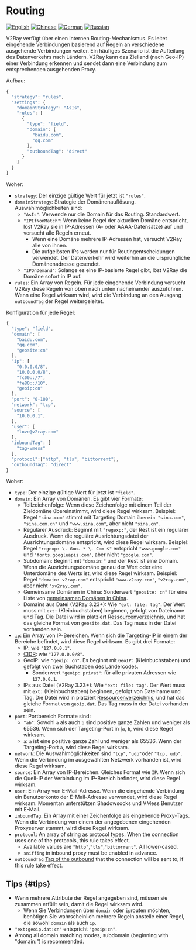 # Routing

[![English](../resources/english.svg)](https://www.v2ray.com/en/configuration/routing.html) [![Chinese](../resources/chinese.svg)](https://www.v2ray.com/chapter_02/03_routing.html) [![German](../resources/german.svg)](https://www.v2ray.com/de/configuration/routing.html) [![Russian](../resources/russian.svg)](https://www.v2ray.com/ru/configuration/routing.html)

V2Ray verfügt über einen internen Routing-Mechanismus. Es leitet eingehende Verbindungen basierend auf Regeln an verschiedene ausgehende Verbindungen weiter. Ein häufiges Szenario ist die Aufteilung des Datenverkehrs nach Ländern. V2Ray kann das Zielland (nach Geo-IP) einer Verbindung erkennen und sendet dann eine Verbindung zum entsprechenden ausgehenden Proxy.

Aufbau:

```javascript
{
  "strategy": "rules",
  "settings": {
    "domainStrategy": "AsIs",
    "rules": [
      {
        "type": "field",
        "domain": [
          "baidu.com",
          "qq.com"
        ],
        "outboundTag": "direct"
      }
    ]
  }
}
```

Woher:

* `strategy`: Der einzige gültige Wert für jetzt ist `"rules"`.
* `domainStrategy`: Strategie der Domänenauflösung. Auswahlmöglichkeiten sind: 
  * `"AsIs"`: Verwende nur die Domain für das Routing. Standardwert.
  * `"IPIfNonMatch"`: Wenn keine Regel der aktuellen Domäne entspricht, löst V2Ray sie in IP-Adressen (A- oder AAAA-Datensätze) auf und versucht alle Regeln erneut. 
    * Wenn eine Domäne mehrere IP-Adressen hat, versucht V2Ray alle von ihnen.
    * Die aufgelösten IPs werden nur für Routingentscheidungen verwendet. Der Datenverkehr wird weiterhin an die ursprüngliche Domänenadresse gesendet.
  * `"IPOnDemand"`: Solange es eine IP-basierte Regel gibt, löst V2Ray die Domäne sofort in IP auf.
* `rules`: Ein Array von Regeln. Für jede eingehende Verbindung versucht V2Ray diese Regeln von oben nach unten nacheinander auszuführen. Wenn eine Regel wirksam wird, wird die Verbindung an den Ausgang `outboundTag` der Regel weitergeleitet.

Konfiguration für jede Regel:

```javascript
{
  "type": "field",
  "domain": [
    "baidu.com",
    "qq.com",
    "geosite:cn"
  ],
  "ip": [
    "0.0.0.0/8",
    "10.0.0.0/8",
    "fc00::/7",
    "fe80::/10",
    "geoip:cn"
  ],
  "port": "0-100",
  "network": "tcp",
  "source": [
    "10.0.0.1",
  ],
  "user": [
    "love@v2ray.com"
  ],
  "inboundTag": [
    "tag-vmess"
  ],
  "protocol":["http", "tls", "bittorrent"],
  "outboundTag": "direct"
}
```

Woher:

* `type`: Der einzige gültige Wert für jetzt ist `"field"`.
* `domain`: Ein Array von Domänen. Es gibt vier Formate: 
  * Teilzeichenfolge: Wenn diese Zeichenfolge mit einem Teil der Zieldomäne übereinstimmt, wird diese Regel wirksam. Beispiel: Regel `"sina.com"` stimmt mit Targeting Domain `überein "sina.com"`, `"sina.com.cn"` und `"www.sina.com"`, aber nicht `"sina.cn"`.
  * Regulärer Ausdruck: Beginnt mit `"regexp:"`, der Rest ist ein regulärer Ausdruck. Wenn die reguläre Ausrichtungsdatei der Ausrichtungsdomäne entspricht, wird diese Regel wirksam. Beispiel: Regel `"regexp: \. Goo. * \. Com $"` entspricht `"www.google.com"` und `"fonts.googleapis.com"`, aber nicht `"google.com"`.
  * Subdomain: Beginnt mit `"domain:"` und der Rest ist eine Domain. Wenn die Ausrichtungsdomäne genau der Wert oder eine Unterdomäne des Werts ist, wird diese Regel wirksam. Beispiel: Regel `"domain: v2ray.com"` entspricht `"www.v2ray.com"`, `"v2ray.com"`, aber nicht `"xv2ray.com"`.
  * Gemeinsame Domänen in China: Sonderwert `"geosite: cn"` für eine Liste von [gemeinsamen Domänen in China](https://www.v2ray.com/links/chinasites/).
  * Domains aus Datei (V2Ray 3.23+): Wie `"ext: file: tag"`. Der Wert muss mit `ext:` (Kleinbuchstaben) beginnen, gefolgt von Dateiname und Tag. Die Datei wird in platziert [Ressourcenverzeichnis](env.md#location-of-v2ray-asset), und hat das gleiche Format von `geosite.dat`. Das Tag muss in der Datei vorhanden sein.
* `ip`: Ein Array von IP-Bereichen. Wenn sich die Targeting-IP in einem der Bereiche befindet, wird diese Regel wirksam. Es gibt drei Formate: 
  * IP: wie `"127.0.0.1"`.
  * [CIDR](https://en.wikipedia.org/wiki/Classless_Inter-Domain_Routing): wie `"127.0.0.0/8"`.
  * GeoIP: wie `"geoip: cn"`. Es beginnt mit `GeoIP:` (Kleinbuchstaben) und gefolgt von zwei Buchstaben des Ländercodes. 
    * Sonderwert `"geoip: privat"`: für alle privaten Adressen wie `127.0.0.1`.
  * IPs aus Datei (V2Ray 3.23+): Wie `"ext: file: tag"`. Der Wert muss mit `ext:` (Kleinbuchstaben) beginnen, gefolgt von Dateiname und Tag. Die Datei wird in platziert [Ressourcenverzeichnis](env.md#location-of-v2ray-asset), und hat das gleiche Format von `geoip.dat`. Das Tag muss in der Datei vorhanden sein.
* `port`: Portbereich Formate sind: 
  * `"ab"`: Sowohl `a` als auch `b` sind positive ganze Zahlen und weniger als 65536. Wenn sich der Targeting-Port in [`a`, `b`, wird diese Regel wirksam.
  * `a`: `a` ist eine positive ganze Zahl und weniger als 65536. Wenn der Targeting-Port `a`, wird diese Regel wirksam.
* `network`: Die Auswahlmöglichkeiten sind `"tcp"`, `"udp"`oder `"tcp, udp"`. Wenn die Verbindung im ausgewählten Netzwerk vorhanden ist, wird diese Regel wirksam.
* `source`: Ein Array von IP-Bereichen. Gleiches Format wie `IP`. Wenn sich die Quell-IP der Verbindung im IP-Bereich befindet, wird diese Regel wirksam.
* `user`: Ein Array von E-Mail-Adresse. Wenn die eingehende Verbindung ein Benutzerkonto der E-Mail-Adresse verwendet, wird diese Regel wirksam. Momentan unterstützen Shadowsocks und VMess Benutzer mit E-Mail.
* `inboundTag`: Ein Array mit einer Zeichenfolge als eingehende Proxy-Tags. Wenn die Verbindung von einem der angegebenen eingehenden Proxyserver stammt, wird diese Regel wirksam.
* `protocol`: An array of string as protocol types. When the connection uses one of the protocols, this rule takes effect. 
  * Available values are `"http"`,`"tls"`,`"bittorrent"`. All lower-cased.
  * `sniffing` in inbound proxy must be enabled in advance.
* `outboundTag` [Tag of the outbound](protocols.md) that the connection will be sent to, if this rule take effect.

## Tips {#tips}

* Wenn mehrere Attribute der Regel angegeben sind, müssen sie zusammen erfüllt sein, damit die Regel wirksam wird. 
  * Wenn Sie Verbindungen über `domain` oder `ip`routen möchten, benötigen Sie wahrscheinlich mehrere Regeln anstelle einer Regel, die sowohl `domain` als auch `ip`.
* `"ext:geoip.dat:cn"` entspricht `"geoip:cn"`.
* Among all domain matching modes, subdomain (beginning with "domain:") is recommended.